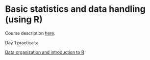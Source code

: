 # Basic statistics and data handling (using R)

Course description [here](https://www.training.cam.ac.uk/event/2034285).


Day 1 practicals: 

[Data organization and introduction to R](https://rawgit.com/cambiotraining/stats-intro/master/Day1/day1_slides.html)


